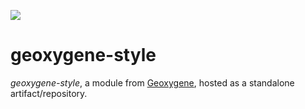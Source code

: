 [![](https://jitpack.io/v/GeOxygene/geoxygene-style.svg)](https://jitpack.io/#GeOxygene/geoxygene-style)

# geoxygene-style

_geoxygene-style_, a module from [Geoxygene](https://github.com/IGNF/geoxygene), hosted as a standalone artifact/repository.
